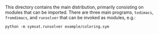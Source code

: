 This directory contains the main distribution, primarily consisting on modules that can be imported.
There are three main programs, `todimacs`, `fromdimacs`, and `runsolver` that can be invoked as modules, e.g.:

`python -m symsat.runsolver example/coloring.sym`
